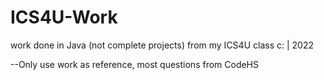 # ICS4U-Work
work done in Java (not complete projects) from my ICS4U class c: | 2022


--Only use work as reference, most questions from CodeHS
